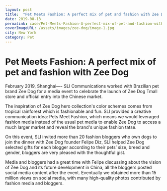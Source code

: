 ```yaml
---
layout: post
title:  "Pet Meets Fashion: A perfect mix of pet and fashion with Zee Dog"
date: 2019-08-13
permalink: case/Pet-Meets-Fashion-A-perfect-mix-of-pet-and-fashion-with-Zee-Dog
coverImageURL: /assets/images/zee-dog/image-1.jpg
city: New York
category: Pet
---
```

<h1>Pet Meets Fashion: A perfect mix of pet and fashion with Zee Dog</h1>
<div class='carousel'>
  <div class='item'><div style="background: url('../assets/images/zee-dog/image-1.jpg');background-size: contain;background-repeat: no-repeat;background-position: center;"></div></div>
  <div class='item'><div style="background: url('../assets/images/zee-dog/image-2.jpg');background-size: contain;background-repeat: no-repeat;background-position: center;"></div></div>
  <div class='item'><div style="background: url('../assets/images/zee-dog/image-3.jpg');background-size: contain;background-repeat: no-repeat;background-position: center;"></div></div>
  <div class='item'><div style="background: url('../assets/images/zee-dog/image-4.jpg');background-size: contain;background-repeat: no-repeat;background-position: center;"></div></div>
  <div class='item'><div style="background: url('../assets/images/zee-dog/image-5.jpg');background-size: contain;background-repeat: no-repeat;background-position: center;"></div></div>
  <div class='item'><div style="background: url('../assets/images/zee-dog/image-6.jpg');background-size: contain;background-repeat: no-repeat;background-position: center;"></div></div>
  <div class='item'><div style="background: url('../assets/images/zee-dog/image-7.jpg');background-size: contain;background-repeat: no-repeat;background-position: center;"></div></div>
  <div class='item'><div style="background: url('../assets/images/zee-dog/image-8.jpg');background-size: contain;background-repeat: no-repeat;background-position: center;"></div></div>
</div>
<p>
February 2019, Shanghai—- SLI Communications worked with Brazilian pet brand Zee Dog for a media event to celebrate the launch of Zee Dog Tmall store and official entry into the Chinese market.
</p>
<p>
The inspiration of Zee Dog hero collection's color schemes comes from tropical rainforest which is fashionable and fun. SLI provided a creative communication idea: Pets Meet Fashion, which means we would leveraged fashion media instead of the usual pet media to enable Zee Dog to access a much larger market and reveal the brand's unique fashion tatse.
</p>
<p>
On this event, SLI invited more than 20 fashion bloggers who own dogs to join the dinner with Zee Dog founder Felipe Diz, SLI helped Zee Dog selected gifts for each blogger according to their pets’ size, breed and gender, bloggers are very pleased with the thoughtful gist. 
</p>
<p>
Media and bloggers had a great time with Felipe discussing about the vision of Zee Dog and its future development in China, all the bloggers posted social media content after the event. Eventually we obtained more than 15 million views on social media, with many high-quality photos contributed by fashion media and bloggers.
</p>



